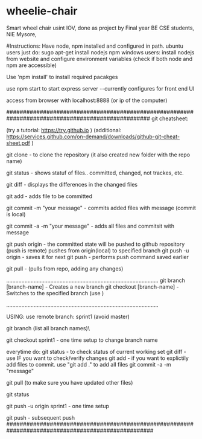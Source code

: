 # wheelie-chair
Smart wheel chair usint IOV, done as project by Final year BE CSE students, NIE Mysore,

#Instructions:
Have node, npm installed and configured in path.
		ubuntu users just do: sugo apt-get install nodejs npm
		windows users: install nodejs from website and configure environment variables (check if both node and npm are accessible)

Use 'npm install' to install required pacakges

use npm start to start express server --currently configures for front end UI

access from browser with localhost:8888 (or ip of the computer)






###################################################################################################
git cheatsheet:

(try a tutorial: https://try.github.io )
(additional: https://services.github.com/on-demand/downloads/github-git-cheat-sheet.pdf )

git clone <URL>		- to clone the repository (it also created new folder with the repo name)

git status			- shows statuf of files.. committed, changed, not trackes, etc.

git diff 			- displays the differences in the changed files

git add <FILENAME>	- adds file to be committed

git commit -m "your message" - commits added files with message (commit is local)

git commit -a -m "your message" - adds all files and commitsit with message

git push origin <BRANCH> - the committed state will be pushed to github repository (push is remote)
							pushes from origin(local) to specified branch
git push -u origin <BRANCH> - saves it for next
git push 					- performs push command saved earlier

git pull 					- (pulls from repo, adding any changes)


....................................................................................................
git branch [branch-name]	-	Creates a new branch
git checkout [branch-name]	-	Switches to the specified branch
								(use )

....................................................................................................

USING:
use remote branch: sprint1 (avoid master)

git branch (list all branch names)\

git checkout sprint1	- one time setup to change branch name

everytime do:
git status 	- to check status of current working set
git diff 	- use IF you want to check/verify changes
git add <FILES> - if you want to explictily add files to commit. use "git add ." to add all files
git commit -a -m "message"

git pull (to make sure you have updated other files)

git status

git push -u origin sprint1		- one time setup

git push 						- subsequent push
####################################################################################################
